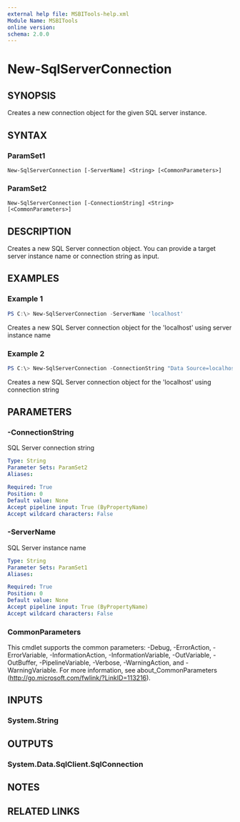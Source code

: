 ```yaml
---
external help file: MSBITools-help.xml
Module Name: MSBITools
online version:
schema: 2.0.0
---
```


# New-SqlServerConnection

## SYNOPSIS
Creates a new connection object for the given SQL server instance. 

## SYNTAX

### ParamSet1
```
New-SqlServerConnection [-ServerName] <String> [<CommonParameters>]
```

### ParamSet2
```
New-SqlServerConnection [-ConnectionString] <String> [<CommonParameters>]
```

## DESCRIPTION
Creates a new SQL Server connection object. You can provide a target server instance name or connection string as input. 

## EXAMPLES

### Example 1
```powershell
PS C:\> New-SqlServerConnection -ServerName 'localhost'
```

Creates a new SQL Server connection object for the 'localhost' using server instance name

### Example 2
```powershell
PS C:\> New-SqlServerConnection -ConnectionString "Data Source=localhost;Initial Catalog=master;Integrated Security=SSPI;"
```

Creates a new SQL Server connection object for the 'localhost' using connection string

## PARAMETERS

### -ConnectionString
SQL Server connection string

```yaml
Type: String
Parameter Sets: ParamSet2
Aliases:

Required: True
Position: 0
Default value: None
Accept pipeline input: True (ByPropertyName)
Accept wildcard characters: False
```

### -ServerName
SQL Server instance name

```yaml
Type: String
Parameter Sets: ParamSet1
Aliases:

Required: True
Position: 0
Default value: None
Accept pipeline input: True (ByPropertyName)
Accept wildcard characters: False
```

### CommonParameters
This cmdlet supports the common parameters: -Debug, -ErrorAction, -ErrorVariable, -InformationAction, -InformationVariable, -OutVariable, -OutBuffer, -PipelineVariable, -Verbose, -WarningAction, and -WarningVariable. For more information, see about_CommonParameters (http://go.microsoft.com/fwlink/?LinkID=113216).

## INPUTS

### System.String

## OUTPUTS

### System.Data.SqlClient.SqlConnection

## NOTES

## RELATED LINKS
